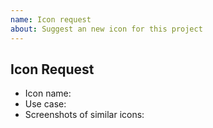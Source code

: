 ```yaml
---
name: Icon request
about: Suggest an new icon for this project
---
```


<!--
Before creating an icon request, please search to see if someone has requested the icon already. If there is an open request, please add a 👍.
-->

## Icon Request

* Icon name:
* Use case:
* Screenshots of similar icons:
